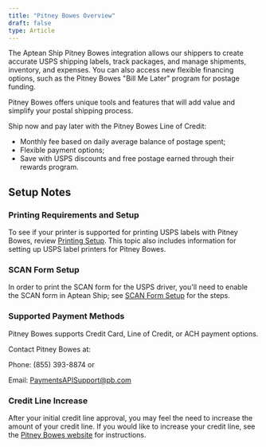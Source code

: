 ```yaml
---
title: "Pitney Bowes Overview"
draft: false
type: Article
---
```


The Aptean Ship Pitney Bowes integration allows our shippers to create accurate USPS shipping labels, track packages, and manage shipments, inventory, and expenses. You can also access new flexible financing options, such as the Pitney Bowes "Bill Me Later" program for postage funding.

Pitney Bowes offers unique tools and features that will add value and simplify your postal shipping process.

Ship now and pay later with the Pitney Bowes Line of Credit:
* Monthly fee based on daily average balance of postage spent;
* Flexible payment options;
* Save with USPS discounts and free postage earned through their rewards program.


## Setup Notes


### Printing Requirements and Setup


To see if your printer is supported for printing USPS labels with Pitney Bowes, review [Printing Setup](pitney-bowes-printing-setup.md). This topic also includes information for setting up USPS label printers for Pitney Bowes.
### SCAN Form Setup


In order to print the SCAN form for the USPS driver, you'll need to enable the SCAN form in Aptean Ship; see [SCAN Form Setup](pitney-bowes-account-setup.md#print-scan-form) for the steps.
### Supported Payment Methods


Pitney Bowes supports Credit Card, Line of Credit, or ACH payment options.

Contact Pitney Bowes at:

Phone: (855) 393-8874 or

Email: PaymentsAPISupport@pb.com
### Credit Line Increase


After your initial credit line approval, you may feel the need to increase the amount of your credit line. If you would like to increase your credit line, see the [Pitney Bowes website](https://www.pitneybowes.com/us/support/purchasepower.html#creditlimit) for instructions.

 

